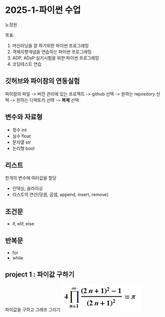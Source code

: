 # 2025-1-파이썬 수업
노정원

목표:
1. 머신러닝을 잘 하기위한 파이썬 프로그래밍
2. 객체지향개념을 연습하는 파이썬 프로그래밍
3. ADP, ADsP 실기시험을 위한 파이썬 프로그래밍
4. 코딩테스트 연습

## 깃허브와 파이참의 연동실험
파이참의 파일 -> 버전 관리에 있는 프로젝트 -> github 선택 
-> 원하는 repository 선택 -> 원하는 디렉토리 선택 -> **복제** 선택

## 변수와 자료형
- 정수 int
- 실수 float
- 문자열 str
- 논리형 bool

## 리스트
한개의 변수에 여러값을 할당
- 인덱싱, 슬라이싱
- 리스트의 연산(덧셈, 곱셈, append, insert, remove)

## 조건문
- if, elif, else

## 반복문
- for
- while

## project 1 : 파이값 구하기
파이값을 구하고 그래프 그리기
![img.png](img.png)